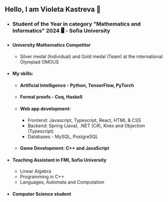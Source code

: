 ## Hello, I am Violeta Kastreva 👋

* ### Student of the Year in category "Mathematics and Informatics" 2024 🖥️ - Sofia University 

* #### University Mathematics Competitor
  * Silver medal (Individual) and Gold medal (Team) at the international Olympiad OMOUS

* #### My skills:
    * ####  Artificial Intelligence - Python, TensorFlow, PyTorch
      
    * ####  Formal proofs - Coq, Haskell
      
    * #### Web app development: 

       *  Frontend: Javascript, Typescript, React, HTML & CSS
       *  Backend: Spring (Java), .NET (C#), Knex and Objection (Typescript)
       *  Databases - MySQL, PostgreSQL
      
    * #### Game Development: C++ and JavaScript

* #### Teaching Assistant in FMI, Sofia University
    * Linear Algebra
    * Programming in C++
    * Languages, Automata and Computation


* #### Computer Science student




